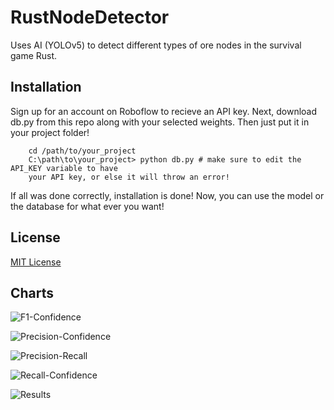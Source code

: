 
# RustNodeDetector

Uses AI (YOLOv5) to detect different types of ore nodes in the survival game Rust.



## Installation

Sign up for an account on Roboflow to recieve an API key. Next, download db.py from this repo along with your selected weights. Then just put it in your project folder! 

```
    cd /path/to/your_project
    C:\path\to\your_project> python db.py # make sure to edit the API_KEY variable to have
    your API key, or else it will throw an error! 
```

If all was done correctly, installation is done! Now, you can use the model or the database for what ever you want! 
    
## License

[MIT License](https://choosealicense.com/licenses/mit/)


## Charts

![F1-Confidence](https://imgur.com/WrEsPbr.png)

![Precision-Confidence](https://imgur.com/5lZl1Yk.png)

![Precision-Recall](https://imgur.com/n89ZYFt.png)

![Recall-Confidence](https://imgur.com/UNrjwNp.png)

![Results](https://imgur.com/Z0XSaqK.png)
